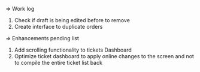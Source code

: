 
=> Work log
1) Check if draft is being edited before to remove
2) Create interface to duplicate orders

=> Enhancements pending list
1) Add scrolling functionality to tickets Dashboard
2) Optimize ticket dashboard to apply online changes to the screen and not to compile the entire ticket list back

